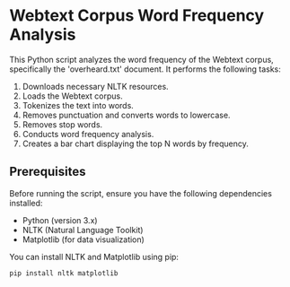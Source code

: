 
# Webtext Corpus Word Frequency Analysis

This Python script analyzes the word frequency of the Webtext corpus, specifically the 'overheard.txt' document. It performs the following tasks:

1. Downloads necessary NLTK resources.
2. Loads the Webtext corpus.
3. Tokenizes the text into words.
4. Removes punctuation and converts words to lowercase.
5. Removes stop words.
6. Conducts word frequency analysis.
7. Creates a bar chart displaying the top N words by frequency.

## Prerequisites

Before running the script, ensure you have the following dependencies installed:

- Python (version 3.x)
- NLTK (Natural Language Toolkit)
- Matplotlib (for data visualization)

You can install NLTK and Matplotlib using pip:

```bash
pip install nltk matplotlib
